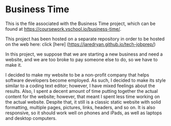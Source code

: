 # Business Time

This is the file associated with the Business Time project, which can be found at https://coursework.vschool.io/business-time/.

This project has been hosted on a separate repository in order to be hosted on the web here: click [here] (https://jaredryan.github.io/tech-jobprep/)

In this project, we suppose that we are starting a new business and need a website, and we are too broke to pay someone else to do, so we have to make it.

I decided to make my website to be a non-profit company that helps software developers become employed. As such, I decided to make its style similar to a coding text editor; however, I have mixed feelings about the results. Also, I spent a decent amount of time putting together the actual content for the website; however, that meant I spent less time working on the actual website. Despite that, it still is a classic static website with solid formatting, multiple pages, pictures, links, headers, and so on. It is also responsive, so it should work well on phones and iPads, as well as laptops and desktop computers.
